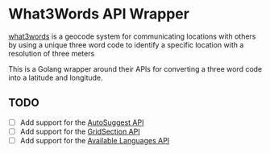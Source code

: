 # What3Words API Wrapper

[what3words](https://what3words.com/) is a geocode system for communicating locations with others by using a unique three word code to identify a specific location with a resolution of three meters

This is a Golang wrapper around their APIs for converting a three word code into a latitude and longitude.

## TODO

- [ ] Add support for the [AutoSuggest API](https://developer.what3words.com/public-api/docs#autosuggest)
- [ ] Add support for the [GridSection API](https://developer.what3words.com/public-api/docs#grid-section)
- [ ] Add support for the [Available Languages API](https://developer.what3words.com/public-api/docs#available-languages)